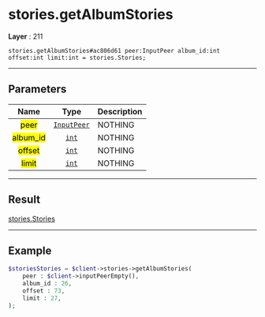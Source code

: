 # stories.getAlbumStories

**Layer** : 211

```tl
stories.getAlbumStories#ac806d61 peer:InputPeer album_id:int offset:int limit:int = stories.Stories;
```

---

## Parameters

| Name | Type | Description |
| :---: | :---: | :--- |
| <mark>peer</mark> | [`InputPeer`](type/InputPeer) | NOTHING |
| <mark>album_id</mark> | [`int`](type/int) | NOTHING |
| <mark>offset</mark> | [`int`](type/int) | NOTHING |
| <mark>limit</mark> | [`int`](type/int) | NOTHING |

---

## Result

[stories.Stories](type/stories.Stories)

---

## Example

```php
$storiesStories = $client->stories->getAlbumStories(
	peer : $client->inputPeerEmpty(),
	album_id : 26,
	offset : 73,
	limit : 27,
);
```